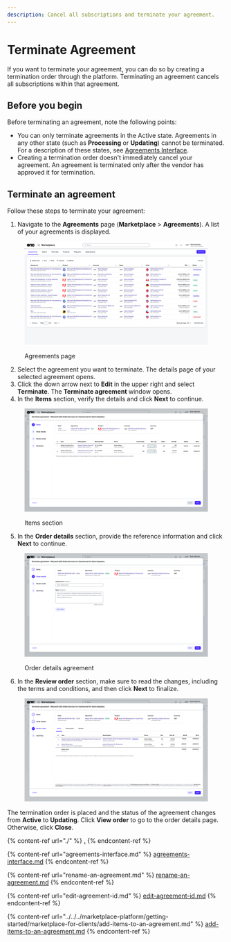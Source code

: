 ```yaml
---
description: Cancel all subscriptions and terminate your agreement.
---
```


# Terminate Agreement

If you want to terminate your agreement, you can do so by creating a termination order through the platform. Terminating an agreement cancels all subscriptions within that agreement.

## Before you begin <a href="#before-you-begin" id="before-you-begin"></a>

Before terminating an agreement, note the following points:

* You can only terminate agreements in the Active state. Agreements in any other state (such as **Processing** or **Updating**) cannot be terminated. For a description of these states, see [Agreements Interface](agreements-interface.md).
* Creating a termination order doesn't immediately cancel your agreement. An agreement is terminated only after the vendor has approved it for termination.

## Terminate an agreement

Follow these steps to terminate your agreement:

1. Navigate to the **Agreements** page (**Marketplace** > **Agreements**). A list of your agreements is displayed.

<figure><img src="../../../.gitbook/assets/image (845).png" alt=""><figcaption><p>Agreements page</p></figcaption></figure>

2. Select the agreement you want to terminate. The details page of your selected agreement opens.
3. Click the down arrow next to **Edit** in the upper right and select **Terminate**. The **Terminate agreement** window opens.
4. In the **Items** section, verify the details and click **Next** to continue.

<figure><img src="../../../.gitbook/assets/image (921).png" alt=""><figcaption><p>Items section</p></figcaption></figure>

5. In the **Order details** section, provide the reference information and click **Next** to continue.&#x20;

<figure><img src="../../../.gitbook/assets/image (922).png" alt=""><figcaption><p>Order details agreement</p></figcaption></figure>

6. In the **Review order** section, make sure to read the changes, including the terms and conditions, and then click **Next** to finalize.

<figure><img src="../../../.gitbook/assets/image (923).png" alt=""><figcaption></figcaption></figure>

The termination order is placed and the status of the agreement changes from **Active** to **Updating**.  Click **View order** to go to the order details page. Otherwise, click **Close**.&#x20;

{% content-ref url="./" %}
[.](./)
{% endcontent-ref %}

{% content-ref url="agreements-interface.md" %}
[agreements-interface.md](agreements-interface.md)
{% endcontent-ref %}

{% content-ref url="rename-an-agreement.md" %}
[rename-an-agreement.md](rename-an-agreement.md)
{% endcontent-ref %}

{% content-ref url="edit-agreement-id.md" %}
[edit-agreement-id.md](edit-agreement-id.md)
{% endcontent-ref %}

{% content-ref url="../../../marketplace-platform/getting-started/marketplace-for-clients/add-items-to-an-agreement.md" %}
[add-items-to-an-agreement.md](../../../marketplace-platform/getting-started/marketplace-for-clients/add-items-to-an-agreement.md)
{% endcontent-ref %}
